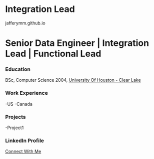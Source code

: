 # Integration Lead
jafferymm.github.io

# Senior Data Engineer | Integration Lead | Functional Lead

### Education 
BSc, Computer Science 2004, [University Of Houston - Clear Lake](https://www.uhcl.edu/)

### Work Experience
-US
-Canada

### Projects
-Project1

### LinkedIn Profile
[Connect With Me](http://www.linkedin.com/in/jafferymm)

